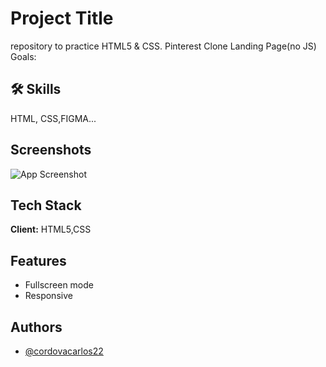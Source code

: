 
# Project Title

repository to practice HTML5 & CSS. Pinterest Clone Landing Page(no JS)
Goals:

## 🛠 Skills

 HTML, CSS,FIGMA...

## Screenshots

![App Screenshot](https://i.postimg.cc/Njwqqp2b/temp-Image-Rd-HWke.jpg)

## Tech Stack

**Client:** HTML5,CSS

## Features

- Fullscreen mode
- Responsive

## Authors

- [@cordovacarlos22](https://github.com/cordovacarlos22)
